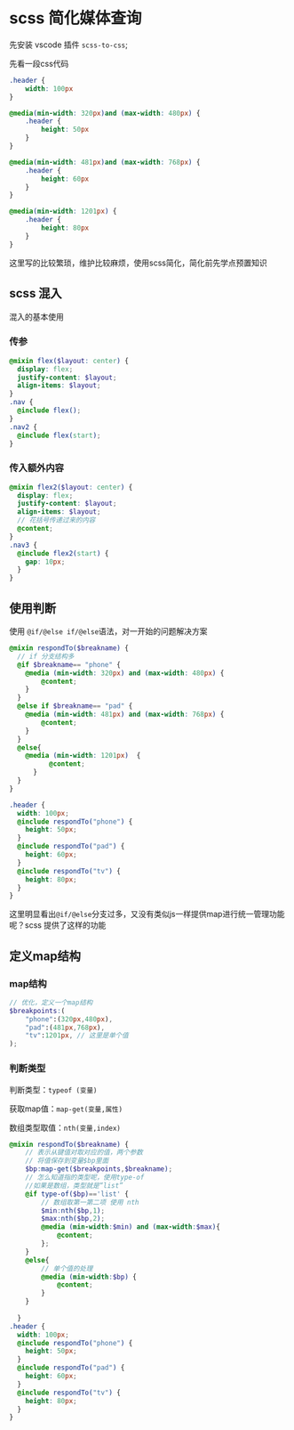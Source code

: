 # scss 简化媒体查询

先安装 vscode 插件 `scss-to-css`;

先看一段css代码

```css
.header {
    width: 100px
}

@media(min-width: 320px)and (max-width: 480px) {
    .header {
        height: 50px
    }
}

@media(min-width: 481px)and (max-width: 768px) {
    .header {
        height: 60px
    }
}

@media(min-width: 1201px) {
    .header {
        height: 80px
    }
}
```

这里写的比较繁琐，维护比较麻烦，使用scss简化，简化前先学点预置知识

## scss 混入

混入的基本使用

### 传参

```scss
@mixin flex($layout: center) {
  display: flex;
  justify-content: $layout;
  align-items: $layout;
}
.nav {
  @include flex();
}
.nav2 {
  @include flex(start);
}
```

### 传入额外内容

```scss
@mixin flex2($layout: center) {
  display: flex;
  justify-content: $layout;
  align-items: $layout;
  // 花括号传递过来的内容
  @content;
}
.nav3 {
  @include flex2(start) {
    gap: 10px;
  }
}
```

## 使用判断

使用 `@if/@else if/@else`语法，对一开始的问题解决方案

```scss
@mixin respondTo($breakname) {
  // if 分支结构多
  @if $breakname== "phone" {
    @media (min-width: 320px) and (max-width: 480px) {
        @content;
    }
  }
  @else if $breakname== "pad" {
    @media (min-width: 481px) and (max-width: 768px) {
        @content;
    }
  }
  @else{
    @media (min-width: 1201px)  {
          @content;
      }
  }
}

.header {
  width: 100px;
  @include respondTo("phone") {
    height: 50px;
  }
  @include respondTo("pad") {
    height: 60px;
  }
  @include respondTo("tv") {
    height: 80px;
  }
}

```

这里明显看出`@if/@else`分支过多，又没有类似js一样提供map进行统一管理功能呢？scss 提供了这样的功能

## 定义map结构

### map结构

```scss
// 优化，定义一个map结构
$breakpoints:(
    "phone":(320px,480px),
    "pad":(481px,768px),
    "tv":1201px, // 这里是单个值
);
```

### 判断类型

判断类型：`typeof (变量)` 

获取map值：`map-get(变量,属性)`

数组类型取值：`nth(变量,index)`

```scss
@mixin respondTo($breakname) {
    // 表示从键值对取对应的值，两个参数
    // 将值保存到变量$bp里面
    $bp:map-get($breakpoints,$breakname);
    // 怎么知道指的类型呢，使用type-of
    //如果是数组，类型就是“list”
    @if type-of($bp)=='list' {
        // 数组取第一第二项 使用 nth
        $min:nth($bp,1);
        $max:nth($bp,2);
        @media (min-width:$min) and (max-width:$max){
            @content;
        };
    }
    @else{
        // 单个值的处理
        @media (min-width:$bp) {
            @content;
        }
    }
    
  }
.header {
  width: 100px;
  @include respondTo("phone") {
    height: 50px;
  }
  @include respondTo("pad") {
    height: 60px;
  }
  @include respondTo("tv") {
    height: 80px;
  }
}
```

